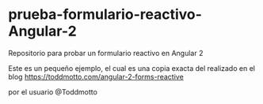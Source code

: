 # prueba-formulario-reactivo-Angular-2
Repositorio para probar un formulario reactivo en Angular 2

Este es un pequeño ejemplo, el cual es una copia exacta del realizado en el blog
https://toddmotto.com/angular-2-forms-reactive

por el usuario @Toddmotto
